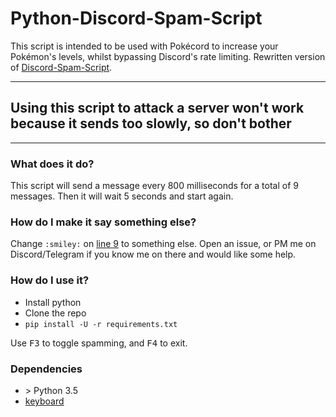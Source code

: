 # Python-Discord-Spam-Script
This script is intended to be used with Pokécord to increase your Pokémon's levels, whilst bypassing Discord's rate limiting.
Rewritten version of [Discord-Spam-Script](https://github.com/Qwerty-Space/Discord-Spam-Script).

---

## Using this script to attack a server won't work because it sends too slowly, so don't bother

---

### What does it do?
This script will send a message every 800 milliseconds for a total of 9 messages.  Then it will wait 5 seconds and start again.  

### How do I make it say something else?
Change `:smiley:` on [line 9](discord_spam_script.py#L11) to something else.  Open an issue, or PM me on Discord/Telegram if you know me on there and would like some help.

### How do I use it?
* Install python
* Clone the repo
* `pip install -U -r requirements.txt`

Use <kbd>F3</kbd> to toggle spamming, and <kbd>F4</kbd> to exit.

### Dependencies
* \> Python 3.5 
* [keyboard](https://github.com/boppreh/keyboard)
